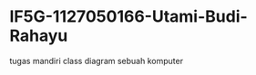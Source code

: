 IF5G-1127050166-Utami-Budi-Rahayu
=================================

tugas mandiri class diagram sebuah komputer

